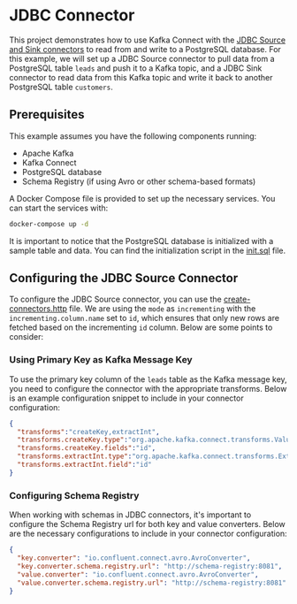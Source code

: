 # JDBC Connector

This project demonstrates how to use Kafka Connect with the [JDBC Source and Sink connectors](https://docs.confluent.io/kafka-connectors/jdbc/current/overview.html) to read from and write to a PostgreSQL database. For this example, we will set up a JDBC Source connector to pull data from a PostgreSQL table `leads` and push it to a Kafka topic, and a JDBC Sink connector to read data from this Kafka topic and write it back to another PostgreSQL table `customers`.

## Prerequisites

This example assumes you have the following components running:
- Apache Kafka
- Kafka Connect
- PostgreSQL database
- Schema Registry (if using Avro or other schema-based formats)

A Docker Compose file is provided to set up the necessary services. You can start the services with:

```bash
docker-compose up -d
```

It is important to notice that the PostgreSQL database is initialized with a sample table and data. You can find the initialization script in the [init.sql](init.sql) file.

## Configuring the JDBC Source Connector

To configure the JDBC Source connector, you can use the [create-connectors.http](create-connectors.http) file. We are using the `mode` as `incrementing` with the `incrementing.column.name` set to `id`, which ensures that only new rows are fetched based on the incrementing `id` column. Below are some points to consider:

### Using Primary Key as Kafka Message Key

To use the primary key column of the `leads` table as the Kafka message key, you need to configure the connector with the appropriate transforms. Below is an example configuration snippet to include in your connector configuration:

```json
{
  "transforms":"createKey,extractInt",
  "transforms.createKey.type":"org.apache.kafka.connect.transforms.ValueToKey",
  "transforms.createKey.fields":"id",
  "transforms.extractInt.type":"org.apache.kafka.connect.transforms.ExtractField$Key",
  "transforms.extractInt.field":"id"
}
```

### Configuring Schema Registry

When working with schemas in JDBC connectors, it's important to configure the Schema Registry url for both key and value converters. Below are the necessary configurations to include in your connector configuration:

```json
{
  "key.converter": "io.confluent.connect.avro.AvroConverter",
  "key.converter.schema.registry.url": "http://schema-registry:8081",
  "value.converter": "io.confluent.connect.avro.AvroConverter",
  "value.converter.schema.registry.url": "http://schema-registry:8081"
}
```